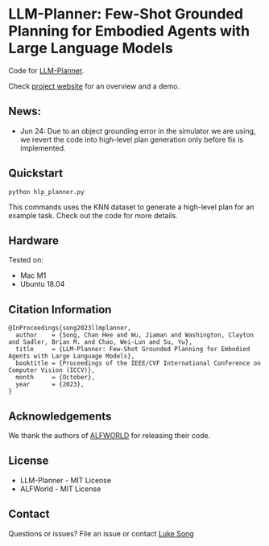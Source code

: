 # LLM-Planner: Few-Shot Grounded Planning for Embodied Agents with Large Language Models 

Code for [LLM-Planner](https://arxiv.org/abs/2212.04088).

Check [project website](https://dki-lab.github.io/LLM-Planner/) for an overview and a demo.

## News:
- Jun 24: Due to an object grounding error in the simulator we are using, we revert the code into high-level plan generation only before fix is implemented.

## Quickstart
`
python hlp_planner.py
`

This commands uses the KNN dataset to generate a high-level plan for an example task.
Check out the code for more details.

<!-- Check `QA.md` for a complete list of questions and answers. -->

## Hardware

Tested on:
- Mac M1
- Ubuntu 18.04

## Citation Information

```
@InProceedings{song2023llmplanner,
  author    = {Song, Chan Hee and Wu, Jiaman and Washington, Clayton and Sadler, Brian M. and Chao, Wei-Lun and Su, Yu},
  title     = {LLM-Planner: Few-Shot Grounded Planning for Embodied Agents with Large Language Models},
  booktitle = {Proceedings of the IEEE/CVF International Conference on Computer Vision (ICCV)},
  month     = {October},
  year      = {2023},
}
```

## Acknowledgements

We thank the authors of [ALFWORLD](https://github.com/alfworld/alfworld/tree/master) for releasing their code.

## License

- LLM-Planner - MIT License
- ALFWorld - MIT License

## Contact

Questions or issues? File an issue or contact [Luke Song](https://chanh.ee)

